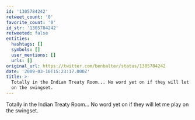 ```yaml
---
id: '1305784242'
retweet_count: '0'
favorite_count: '0'
id_str: '1305784242'
retweeted: false
entities:
  hashtags: []
  symbols: []
  user_mentions: []
  urls: []
original_url: https://twitter.com/benbalter/status/1305784242
date: '2009-03-10T15:23:17.000Z'
title: >-
  Totally in the Indian Treaty Room... No word yet on if they will let me play
  on the swingset.
---
```


Totally in the Indian Treaty Room... No word yet on if they will let me play on the swingset.